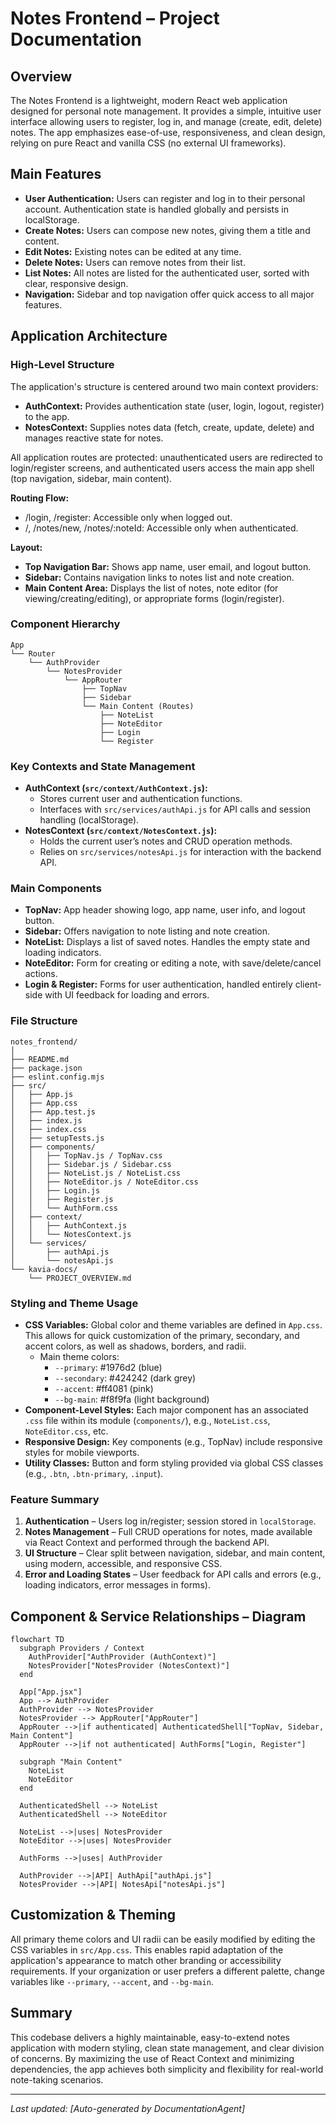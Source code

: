 # Notes Frontend – Project Documentation

## Overview

The Notes Frontend is a lightweight, modern React web application designed for personal note management. It provides a simple, intuitive user interface allowing users to register, log in, and manage (create, edit, delete) notes. The app emphasizes ease-of-use, responsiveness, and clean design, relying on pure React and vanilla CSS (no external UI frameworks).

## Main Features

- **User Authentication:** Users can register and log in to their personal account. Authentication state is handled globally and persists in localStorage.
- **Create Notes:** Users can compose new notes, giving them a title and content.
- **Edit Notes:** Existing notes can be edited at any time.
- **Delete Notes:** Users can remove notes from their list.
- **List Notes:** All notes are listed for the authenticated user, sorted with clear, responsive design.
- **Navigation:** Sidebar and top navigation offer quick access to all major features.

## Application Architecture

### High-Level Structure

The application's structure is centered around two main context providers:
- **AuthContext:** Provides authentication state (user, login, logout, register) to the app.
- **NotesContext:** Supplies notes data (fetch, create, update, delete) and manages reactive state for notes.

All application routes are protected: unauthenticated users are redirected to login/register screens, and authenticated users access the main app shell (top navigation, sidebar, main content).

**Routing Flow:**
- /login, /register: Accessible only when logged out.
- /, /notes/new, /notes/:noteId: Accessible only when authenticated.

**Layout:**
- **Top Navigation Bar:** Shows app name, user email, and logout button.
- **Sidebar:** Contains navigation links to notes list and note creation.
- **Main Content Area:** Displays the list of notes, note editor (for viewing/creating/editing), or appropriate forms (login/register).

### Component Hierarchy

```
App
└── Router
    └── AuthProvider
        └── NotesProvider
            └── AppRouter
                ├── TopNav
                ├── Sidebar
                └── Main Content (Routes)
                    ├── NoteList
                    ├── NoteEditor
                    ├── Login
                    └── Register
```

### Key Contexts and State Management

- **AuthContext (`src/context/AuthContext.js`):**
  - Stores current user and authentication functions.
  - Interfaces with `src/services/authApi.js` for API calls and session handling (localStorage).
- **NotesContext (`src/context/NotesContext.js`):**
  - Holds the current user’s notes and CRUD operation methods.
  - Relies on `src/services/notesApi.js` for interaction with the backend API.

### Main Components

- **TopNav:** App header showing logo, app name, user info, and logout button.
- **Sidebar:** Offers navigation to note listing and note creation.
- **NoteList:** Displays a list of saved notes. Handles the empty state and loading indicators.
- **NoteEditor:** Form for creating or editing a note, with save/delete/cancel actions.
- **Login & Register:** Forms for user authentication, handled entirely client-side with UI feedback for loading and errors.

### File Structure

```
notes_frontend/
│
├── README.md
├── package.json
├── eslint.config.mjs
├── src/
│   ├── App.js
│   ├── App.css
│   ├── App.test.js
│   ├── index.js
│   ├── index.css
│   ├── setupTests.js
│   ├── components/
│   │   ├── TopNav.js / TopNav.css
│   │   ├── Sidebar.js / Sidebar.css
│   │   ├── NoteList.js / NoteList.css
│   │   ├── NoteEditor.js / NoteEditor.css
│   │   ├── Login.js
│   │   ├── Register.js
│   │   └── AuthForm.css
│   ├── context/
│   │   ├── AuthContext.js
│   │   └── NotesContext.js
│   └── services/
│       ├── authApi.js
│       └── notesApi.js
└── kavia-docs/
    └── PROJECT_OVERVIEW.md
```

### Styling and Theme Usage

- **CSS Variables:** Global color and theme variables are defined in `App.css`. This allows for quick customization of the primary, secondary, and accent colors, as well as shadows, borders, and radii.
  - Main theme colors:  
    - `--primary`: #1976d2 (blue)  
    - `--secondary`: #424242 (dark grey)  
    - `--accent`: #ff4081 (pink)  
    - `--bg-main`: #f8f9fa (light background)
- **Component-Level Styles:** Each major component has an associated `.css` file within its module (`components/`), e.g., `NoteList.css`, `NoteEditor.css`, etc.
- **Responsive Design:** Key components (e.g., TopNav) include responsive styles for mobile viewports.
- **Utility Classes:** Button and form styling provided via global CSS classes (e.g., `.btn`, `.btn-primary`, `.input`).

### Feature Summary

1. **Authentication** – Users log in/register; session stored in `localStorage`.
2. **Notes Management** – Full CRUD operations for notes, made available via React Context and performed through the backend API.
3. **UI Structure** – Clear split between navigation, sidebar, and main content, using modern, accessible, and responsive CSS.
4. **Error and Loading States** – User feedback for API calls and errors (e.g., loading indicators, error messages in forms).

## Component & Service Relationships – Diagram

```mermaid
flowchart TD
  subgraph Providers / Context
    AuthProvider["AuthProvider (AuthContext)"]
    NotesProvider["NotesProvider (NotesContext)"]
  end

  App["App.jsx"]
  App --> AuthProvider
  AuthProvider --> NotesProvider
  NotesProvider --> AppRouter["AppRouter"]
  AppRouter -->|if authenticated| AuthenticatedShell["TopNav, Sidebar, Main Content"]
  AppRouter -->|if not authenticated| AuthForms["Login, Register"]

  subgraph "Main Content"
    NoteList
    NoteEditor
  end

  AuthenticatedShell --> NoteList
  AuthenticatedShell --> NoteEditor

  NoteList -->|uses| NotesProvider
  NoteEditor -->|uses| NotesProvider

  AuthForms -->|uses| AuthProvider

  AuthProvider -->|API| AuthApi["authApi.js"]
  NotesProvider -->|API| NotesApi["notesApi.js"]
```

## Customization & Theming

All primary theme colors and UI radii can be easily modified by editing the CSS variables in `src/App.css`. This enables rapid adaptation of the application's appearance to match other branding or accessibility requirements. If your organization or user prefers a different palette, change variables like `--primary`, `--accent`, and `--bg-main`.

## Summary

This codebase delivers a highly maintainable, easy-to-extend notes application with modern styling, clean state management, and clear division of concerns. By maximizing the use of React Context and minimizing dependencies, the app achieves both simplicity and flexibility for real-world note-taking scenarios.

---
_Last updated: [Auto-generated by DocumentationAgent]_
